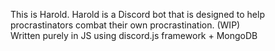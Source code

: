 This is Harold. Harold is a Discord bot that is designed to help procrastinators combat their own procrastination. (WIP)
<br>
Written purely in JS using discord.js framework + MongoDB
